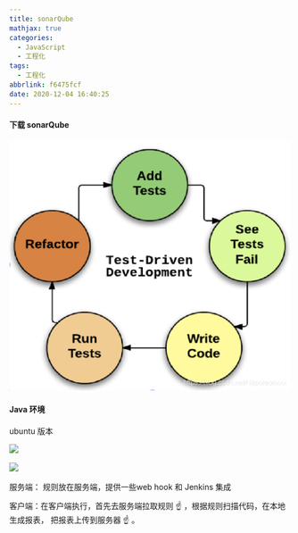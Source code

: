 ```yaml
---
title: sonarQube
mathjax: true
categories:
  - JavaScript
  - 工程化
tags:
  - 工程化
abbrlink: f6475fcf
date: 2020-12-04 16:40:25
---
```


#### 下载 sonarQube

![](0001.png)

#### Java 环境

ubuntu 版本

![](0002.png)

![](0003.png)



服务端： 规则放在服务端，提供一些web hook 和 Jenkins 集成

客户端：在客户端执行，首先去服务端拉取规则 ☝ ，根据规则扫描代码，在本地生成报表， 把报表上传到服务器 ☝ 。